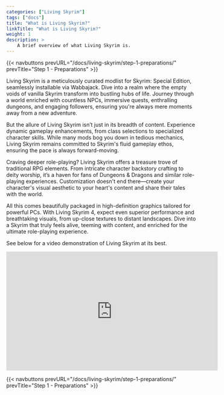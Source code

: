 ```yaml
---
categories: ["Living Skyrim"]
tags: ["docs"] 
title: "What is Living Skyrim?"
linkTitle: "What is Living Skyrim?"
weight: 1
description: >
    A brief overview of what Living Skyrim is.
---
```


{{< navbuttons prevURL="/docs/living-skyrim/step-1-preparations/" prevTitle="Step 1 - Preparations" >}}

Living Skyrim is a meticulously curated modlist for Skyrim: Special Edition, seamlessly installable via Wabbajack. Dive into a realm where the empty voids of vanilla Skyrim transform into bustling hubs of life. Journey through a world enriched with countless NPCs, immersive quests, enthralling dungeons, and engaging followers, ensuring you're always mere moments away from a new adventure.

But the allure of Living Skyrim isn’t just in its breadth of content. Experience dynamic gameplay enhancements, from class selections to specialized character skills. While many mods bog you down in tedious mechanics, Living Skyrim remains committed to Skyrim's fluid gameplay ethos, ensuring the pace is always forward-moving.

Craving deeper role-playing? Living Skyrim offers a treasure trove of traditional RPG elements. From intricate character backstory crafting to deity worship, it’s a haven for fans of Dungeons & Dragons and similar role-playing experiences. Customization doesn't end there—create your character's visual aesthetic to your heart's content and share their tales with the world.

All this comes beautifully packaged in high-definition graphics tailored for powerful PCs. With Living Skyrim 4, expect even superior performance and breathtaking visuals, from up-close textures to distant landscapes. Dive into a Skyrim that truly feels alive, teeming with content, and enriched for the ultimate role-playing experience. 

See below for a video demonstration of Living Skyrim at its best.

<iframe width="560" height="315" src="https://www.youtube.com/embed/SKw3U8fLa3M" title="YouTube video player" frameborder="0" allow="accelerometer; autoplay; clipboard-write; encrypted-media; gyroscope; picture-in-picture; web-share" allowfullscreen></iframe>


{{< navbuttons prevURL="/docs/living-skyrim/step-1-preparations/" prevTitle="Step 1 - Preparations" >}}